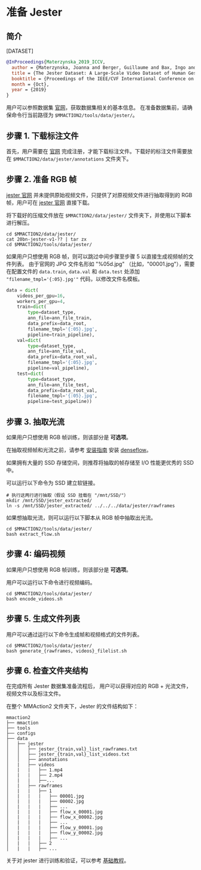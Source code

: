 # 准备 Jester

## 简介

[DATASET]

```BibTeX
@InProceedings{Materzynska_2019_ICCV,
  author = {Materzynska, Joanna and Berger, Guillaume and Bax, Ingo and Memisevic, Roland},
  title = {The Jester Dataset: A Large-Scale Video Dataset of Human Gestures},
  booktitle = {Proceedings of the IEEE/CVF International Conference on Computer Vision (ICCV) Workshops},
  month = {Oct},
  year = {2019}
}
```

用户可以参照数据集 [官网](https://20bn.com/datasets/jester/v1)，获取数据集相关的基本信息。
在准备数据集前，请确保命令行当前路径为 `$MMACTION2/tools/data/jester/`。

## 步骤 1. 下载标注文件

首先，用户需要在 [官网](https://20bn.com/datasets/jester/v1) 完成注册，才能下载标注文件。下载好的标注文件需要放在 `$MMACTION2/data/jester/annotations` 文件夹下。

## 步骤 2. 准备 RGB 帧

[jester 官网](https://20bn.com/datasets/jester/v1) 并未提供原始视频文件，只提供了对原视频文件进行抽取得到的 RGB 帧，用户可在 [jester 官网](https://20bn.com/datasets/jester/v1) 直接下载。

将下载好的压缩文件放在 `$MMACTION2/data/jester/` 文件夹下，并使用以下脚本进行解压。

```shell
cd $MMACTION2/data/jester/
cat 20bn-jester-v1-?? | tar zx
cd $MMACTION2/tools/data/jester/
```

如果用户只想使用 RGB 帧，则可以跳过中间步骤至步骤 5 以直接生成视频帧的文件列表。
由于官网的 JPG 文件名形如 "%05d.jpg" （比如，"00001.jpg"），需要在配置文件的 `data.train`, `data.val` 和 `data.test` 处添加 `"filename_tmpl='{:05}.jpg'"` 代码，以修改文件名模板。

```python
data = dict(
    videos_per_gpu=16,
    workers_per_gpu=4,
    train=dict(
        type=dataset_type,
        ann_file=ann_file_train,
        data_prefix=data_root,
        filename_tmpl='{:05}.jpg',
        pipeline=train_pipeline),
    val=dict(
        type=dataset_type,
        ann_file=ann_file_val,
        data_prefix=data_root_val,
        filename_tmpl='{:05}.jpg',
        pipeline=val_pipeline),
    test=dict(
        type=dataset_type,
        ann_file=ann_file_test,
        data_prefix=data_root_val,
        filename_tmpl='{:05}.jpg',
        pipeline=test_pipeline))
```

## 步骤 3. 抽取光流

如果用户只想使用 RGB 帧训练，则该部分是 **可选项**。

在抽取视频帧和光流之前，请参考 [安装指南](/docs_zh_CN/install.md) 安装 [denseflow](https://github.com/open-mmlab/denseflow)。

如果拥有大量的 SSD 存储空间，则推荐将抽取的帧存储至 I/O 性能更优秀的 SSD 中。

可以运行以下命令为 SSD 建立软链接。

```shell
# 执行这两行进行抽取（假设 SSD 挂载在 "/mnt/SSD/"）
mkdir /mnt/SSD/jester_extracted/
ln -s /mnt/SSD/jester_extracted/ ../../../data/jester/rawframes
```

如果想抽取光流，则可以运行以下脚本从 RGB 帧中抽取出光流。

```shell
cd $MMACTION2/tools/data/jester/
bash extract_flow.sh
```

## 步骤 4: 编码视频

如果用户只想使用 RGB 帧训练，则该部分是 **可选项**。

用户可以运行以下命令进行视频编码。

```shell
cd $MMACTION2/tools/data/jester/
bash encode_videos.sh
```

## 步骤 5. 生成文件列表

用户可以通过运行以下命令生成帧和视频格式的文件列表。

```shell
cd $MMACTION2/tools/data/jester/
bash generate_{rawframes, videos}_filelist.sh
```

## 步骤 6. 检查文件夹结构

在完成所有 Jester 数据集准备流程后，
用户可以获得对应的 RGB + 光流文件，视频文件以及标注文件。

在整个 MMAction2 文件夹下，Jester 的文件结构如下：

```
mmaction2
├── mmaction
├── tools
├── configs
├── data
│   ├── jester
│   │   ├── jester_{train,val}_list_rawframes.txt
│   │   ├── jester_{train,val}_list_videos.txt
│   │   ├── annotations
│   |   ├── videos
│   |   |   ├── 1.mp4
│   |   |   ├── 2.mp4
│   |   |   ├──...
│   |   ├── rawframes
│   |   |   ├── 1
│   |   |   |   ├── 00001.jpg
│   |   |   |   ├── 00002.jpg
│   |   |   |   ├── ...
│   |   |   |   ├── flow_x_00001.jpg
│   |   |   |   ├── flow_x_00002.jpg
│   |   |   |   ├── ...
│   |   |   |   ├── flow_y_00001.jpg
│   |   |   |   ├── flow_y_00002.jpg
│   |   |   |   ├── ...
│   |   |   ├── 2
│   |   |   ├── ...

```

关于对 jester 进行训练和验证，可以参考 [基础教程](/docs_zh_CN/getting_started.md)。
